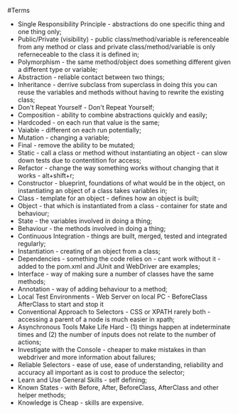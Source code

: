#Terms

* Single Responsibility Principle - abstractions do one specific thing and one thing only;
* Public/Private (visibility) - public class/method/variable is referenceable from any method or class and private class/method/variable is only referneceable to the class it is defined in;
* Polymorphism - the same method/object does something different given a different type or variable;
* Abstraction - reliable contact between two things;
* Inheritance - derrive subclass from superclass in doing this you can reuse the variables and methods without having to rewrite the existing class;
* Don't Repeat Yourself - Don't Repeat Yourself;
* Composition - ability to combine abstractions quickly and easily;
* Hardcoded - on each run that value is the same;
* Vaiable - different on each run potentially;
* Mutation - changing a variable;
* Final - remove the ability to be mutated;
* Static - call a class or method without instantiating an object - can slow down tests due to contentition for access;
* Refactor - change the way something works without changing that it works - alt+shift+r;
* Constructor - blueprint, foundations of what would be in the object, on instantiating an object of a class takes variables in;
* Class - template for an object - defines how an object is built;
* Object - that which is instantiated from a class - container for state and behaviour;
* State - the variables involved in doing a thing;
* Behaviour - the methods involved in doing a thing;
* Continuous Integration - things are built, merged, tested and integrated regularly;
* Instantiation - creating of an object from a class;
* Dependencies - something the code relies on - cant work without it - added to the pom.xml and JUnit and WebDriver are examples;
* Interface - way of making sure a number of classes have the same methods;
* Annotation - way of adding behaviour to a method;
* Local Test Environments - Web Server on local PC - BeforeClass AfterClass to start and stop it
* Conventional Approach to Selectors - CSS or XPATH rarely both - accessing a parent of a node is much easier in xpath;
* Asynchronous Tools Make Life Hard - (1) things happen at indeterminate times and (2) the number of inputs does not relate to the number of actions;
* Investigate with the Console - cheaper to make mistakes in than webdriver and more information about failures;
* Reliable Selectors - ease of use, ease of understanding, reliability and accuracy all important as is cost to produce the selector;
* Learn and Use General Skills - self defining;
* Known States - with Before, After, BeforeClass, AfterClass and other helper methods;
* Knowledge is Cheap - skills are expensive.
